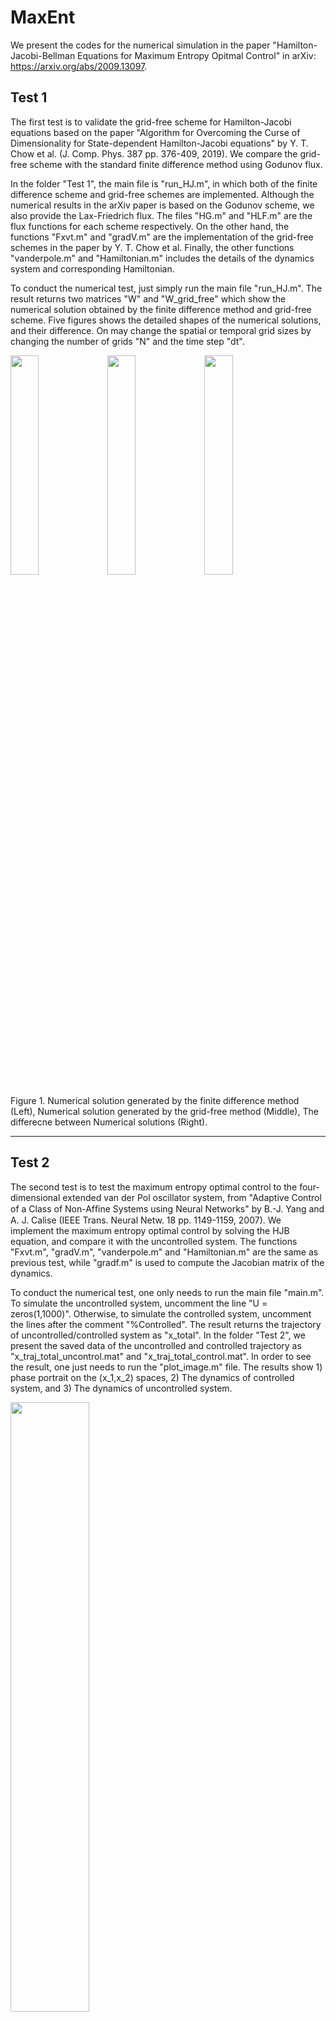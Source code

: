 # MaxEnt

We present the codes for the numerical simulation in the paper "Hamilton-Jacobi-Bellman Equations for Maximum Entropy Opitmal Control" in arXiv: https://arxiv.org/abs/2009.13097.

## Test 1
The first test is to validate the grid-free scheme for Hamilton-Jacobi equations based on the paper "Algorithm for Overcoming the Curse of Dimensionality for State-dependent Hamilton-Jacobi equations" by Y. T. Chow et al. (J. Comp. Phys. 387 pp. 376-409, 2019). We compare the grid-free scheme with the standard finite difference method using Godunov flux. 

In the folder "Test 1", the main file is "run_HJ.m", in which both of the finite difference scheme and grid-free schemes are implemented. Although the numerical results in the arXiv paper is based on the Godunov scheme, we also provide the Lax-Friedrich flux. The files "HG.m" and "HLF.m" are the flux functions for each scheme respectively. On the other hand, the functions "Fxvt.m" and "gradV.m" are the implementation of the grid-free schemes in the paper by Y. T. Chow et al. Finally, the other functions "vanderpole.m" and "Hamiltonian.m" includes the details of the dynamics system and corresponding Hamiltonian.

To conduct the numerical test, just simply run the main file "run_HJ.m". The result returns two matrices "W" and "W_grid_free" which show the numerical solution obtained by the finite difference method and grid-free scheme. Five figures shows the detailed shapes of the numerical solutions, and their difference. On may change the spatial or temporal grid sizes by changing the number of grids "N" and the time step "dt".


<img src = "https://user-images.githubusercontent.com/81969379/145520537-49b56eb1-bf4b-470c-97d0-ee1511b00ab8.PNG" width="30%" height="30%"> <img src = "https://user-images.githubusercontent.com/81969379/145520634-460560db-b8f0-4943-8cc5-a12fed03f5e1.PNG" width="30%" height="30%"> <img src = "https://user-images.githubusercontent.com/81969379/145520663-eb17a5c1-0d26-4edf-a232-1f3a5991a062.PNG" width="30%" height="30%">

Figure 1. Numerical solution generated by the finite difference method (Left), Numerical solution generated by the grid-free method (Middle), The differecne between Numerical solutions (Right).

---


## Test 2
The second test is to test the maximum entropy optimal control to the four-dimensional extended van der Pol oscillator system, from "Adaptive Control of a Class of Non-Afﬁne Systems using Neural Networks" by B.-J. Yang and A. J. Calise (IEEE Trans. Neural Netw. 18 pp. 1149-1159, 2007). We implement the maximum entropy optimal control by solving the HJB equation, and compare it with the uncontrolled system. The functions "Fxvt.m", "gradV.m", "vanderpole.m" and "Hamiltonian.m" are the same as previous test, while "gradf.m" is used to compute the Jacobian matrix of the dynamics. 

To conduct the numerical test, one only needs to run the main file "main.m". To simulate the uncontrolled system, uncomment the line "U = zeros(1,1000)". Otherwise, to simulate the controlled system, uncomment the lines after the comment "%Controlled". The result returns the trajectory of uncontrolled/controlled system as "x_total". In the folder "Test 2", we present the saved data of the uncontrolled and controlled trajectory as "x_traj_total_uncontrol.mat" and "x_traj_total_control.mat". In order to see the result, one just needs to run the "plot_image.m" file. The results show 1) phase portrait on the (x_1,x_2) spaces, 2) The dynamics of controlled system, and 3) The dynamics of uncontrolled system.


<img src = "https://user-images.githubusercontent.com/81969379/145520796-c3b76c86-f6e9-424c-84e5-2299655d743d.PNG" width="50%" height="50%">

Figure 2. Controlled and uncontrolled trajectories of the extended van der Pol oscillator.

---

## Test 3
The third test is implementation of the maximum entropy optimal control without the model parameters and compare it with the standard sinusoidal exploration. We present two codes for the on-policy and off-policy learning in "linear_ADP_on_policy.m" and "linear_ADP_off_policy.m" respectively. Both of codes are based on the reference "Y. Jiang and Z.-P. Jiang, Robust Adaptive Dynamic Programming, John Wiley & Sons, 2017". Please make sure that the "[Control System Toolbox](https://www.mathworks.com/products/control.html)" of the MATLAB is prepared.

To conduct the numerical test, simply run one of the files, depending on the type of test (on-policy or off-policy). One can choose one of the exploration, either MaxEnt exploration or sinusoidal exploration by uncomment each of exploration. The result returns the traj_save that shows the controlled trajectory. Each of main file shows the trajectory of the system before and after the learning the optimal control, and the aggregated total running cost.

<img src = "https://user-images.githubusercontent.com/81969379/145520836-ad9041ba-1a03-440a-acf6-ee5dfadd5b16.PNG" width="45%" height="45%"> <img src = "https://user-images.githubusercontent.com/81969379/145520850-9b2e998e-fe3b-4fb6-86bc-e0aa7292a07d.PNG" width="45%" height="45%">

Figure 3. The dynamics of the system using MaxEnt exploration (Left), and using sinusoidal exploration (Right).

